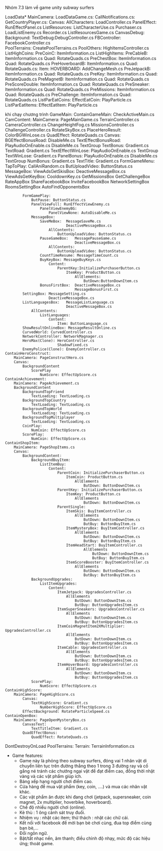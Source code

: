 Nhóm 7.3 làm về game unity subway surfers

LoadData*
    MainCamera: LoadDataGame.cs:
                CallNotifications.cs:
                GetCountryPlayer.cs:
    Canvas:
        AllCharacters: LoadController.cs
        PanelEffect: RunEffectPanel.cs
    ListResources:  ListCharacterUse.cs
                    Purchaser.cs
                    LoadListEnemy.cs
                    Recorder.cs
                    ListResourcesGame.cs
        CanvasDebug:
            Background:
                TextDebug:DebugController.cs
    FBController: FacebookController.cs            
    PoolTerrains: CreatePoolTerrains.cs
    PoolOthers: HighItemsController.cs
        ListHighCoins:
            PreCoinC: ItemInformation.cs
        ListHighItems:
            PreCableB: ItemInformation.cs
                Quad: RotateQuads.cs
            PreChestBox: ItemInformation.cs
                Quad: RotateQuads.cs
            PreHoverboardB: ItemInformation.cs
                Quad: RotateQuads.cs:
                Item:
                    HOVERBOARD: AddChangeMesh.cs
            PreJetpackB: ItemInformation.cs
                Quad: RotateQuads.cs
            PreKey: ItemInformation.cs
                Quad: RotateQuads.cs
            PreMagnetB: ItemInformation.cs
                Quad: RotateQuads.cs
            PreScoreDouble: ItemInformation.cs
                Quad: RotateQuads.cs
            PreSneaker: ItemInformation.cs
                Quad: RotateQuads.cs
            PreMissions: ItemInformation.cs
                Quad: RotateQuads.cs
            PreChallenge: ItemInformation.cs
                Quad: RotateQuads.cs
        ListParEatCoins:
            EffectEatCoin: PlayParticle.cs
        ListParEatItems:
            EffectEatItem: PlayParticle.cs



khi chạy chương trình 
GameMain:
    ContainGameMain: CheckActiveMain.cs
        CamContent: 
            MainCamera: PageMainGame.cs
                        TerrainController.cs
                        CameraController.cs
                        ChangeHeightFog.cs
                        MissionsController.cs
                        ChallengeController.cs
                        RotateSkyBox.cs
                PlaceHeroResult: ColorBGWinLose.cs
                    QuadEffect: RotateQuads.cs
        Canvas: 
            BGEffectBonusRoad: DisableMe.cs
            TextEffectBonusRoad: PlayAudioOnEnable.cs
                                 DisableMe.cs
                TextGroup
                    TextBonus: Gradient.cs
                    TextRoad: Gradient.cs
            TextEffectWinLose: PlayAudioOnEnable.cs
                TextGroup
                    TextWinLose: Gradient.cs
            PanelBonus: PlayAudioOnEnable.cs
                        DisableMe.cs
                TextGroup
                    NumBonus: Gradient.cs
                    TextTitle: Gradient.cs
            FormGameMenu:
                TapToPlay: CallAniRandom.cs
                ButUploadVideo: ButtonStatus.cs
                MessageBox: 
                    ViewAdsGetSkisBox: DeactiveMessageBox.cs
                    ViewAdsGetKeyBox: CooldownKey.cs
                    GetMissionsBox
                    GetChallengeBox
                    RateAppBox
                    ShareFacebookBox
                    InviteFacebookBox
                    NetworkSettingBox
                    RoomsSettingBox
                    AutoFindOpponentsBox


            FormGamePlay:
                ButPause: ButtonStatus.cs
                PanelViewFull: RunEffectViewEnemy.cs
                    PanelViewEnemyBG:
                        PanelViewNone: AutoDisableMe.cs
                MessageBox: 
                    SaveMeBox:  MessageSaveMe.cs
                                DeactiveMessageBox.cs
                        AllContents:
                            ButtonUploadVideo: ButtonStatus.cs
                    PauseGameBox:   MessagePauseGame.cs
                                    DeactiveMessageBox.cs
                        AllContents:
                            ButtonUploadVideo: ButtonStatus.cs
                    CountTimeResume: MessageTimeCount.cs
                    BuyKeyBox: MessageBuyKeys.cs
                        Content:
                            ParentKey:InitializePurchaserButton.cs
                                ItemKey: ProductButton.cs
                                    AllElements:
                                        ButDown:ButtonDownItem.cs
                    BonusFirstBox:  DeactiveMessageBox.cs
                                    MessageBonusFirst.cs
            SettingBox: MessageSetting.cs
                        DeactiveMessageBox.cs
            ListLanguagesBox:   MessageListLanguage.cs
                                DeactiveMessageBox.cs
                AllContents: 
                    ListLanguages:
                        Content:
                            Item: ButtonLanguage.cs
            ShowResultOnlineBox: MessageResultOnline.cs
            CurvedWorld: CurvedController.cs
            NetworkController: NetworkMagnager.cs
            HeroMax(Clone): HeroController.cs
                            ShadowFixed.cs
            EnemyPolice(Clone): EnemyController.cs
    ContainHeroConstruct:
        MainCamera: PageConstructHero.cs
        Canvas:
            BackgroundContent 
                ScorePlay
                    NumScore: EffectUpScore.cs
    ContainAchievement: 
        MainCamera: PageAchievement.cs
        BackgroundContent
            BackgroundTopFriend
                TextLoading: TextLoading.cs
            BackgroundTopCountry
                TextLoading: TextLoading.cs
            BackgroundTopWorld
                TextLoading: TextLoading.cs
            BackgroundTopMultiplayer
                TextLoading: TextLoading.cs
            CoinPlay:
                NumCoin: EffectUpScore.cs
            ScorePlay:
                NumCoin: EffectUpScore.cs
    ContainShopItem:
        MainCamera: PageShopItems.cs
        Canvas: 
            BackgroundContent:
                BackgroundBuyItem:
                    ListItemBuy:
                        Content:
                            ParentCoin: InitializePurchaserButton.cs
                                ItemCoin: ProductButton.cs
                                    AllElements
                                        ButDown: ButtonDownItem.cs
                            ParentKey: InitializePurchaserButton.cs
                                ItemKey: ProductButton.cs
                                    AllElements
                                        ButDown: ButtonDownItem.cs
                            ParentSingle: 
                                ItemSkis: BuyItemController.cs
                                    AllElements
                                        ButDown: ButtonDownItem.cs
                                        ButBuy: ButtonBuyItem.cs
                                ItemMysteryBox: BuyItemController.cs
                                    AllElements
                                        ButDown: ButtonDownItem.cs
                                        ButBuy: ButtonBuyItem.cs
                                ItemHeadStart: BuyItemController.cs
                                        AllElements
                                            ButDown: ButtonDownItem.cs
                                            ButBuy: ButtonBuyItem.cs
                                ItemScoreBooster: BuyItemController.cs
                                    AllElements
                                        ButDown: ButtonDownItem.cs
                                        ButBuy: ButtonBuyItem.cs
                BackgroundUpgrades: 
                    ListItemUpgrades:
                        Content:
                            ItemJetpack: UpgradesController.cs
                                AllElements
                                    ButDown: ButtonDownItem.cs
                                    ButBuy: ButtonUpgradesItem.cs
                            ItemSuperSneakers: UpgradesController.cs
                                AllElements
                                    ButDown: ButtonDownItem.cs
                                    ButBuy: ButtonUpgradesItem.cs
                            ItemCoinMagnetItem2XMultiplier: UpgradesController.cs 
                                AllElements
                                    ButDown: ButtonDownItem.cs
                                    ButBuy: ButtonUpgradesItem.cs
                            ItemCable: UpgradesController.cs
                                AllElements
                                    ButDown: ButtonDownItem.cs
                                    ButBuy: ButtonUpgradesItem.cs
                            ItemHoverBoard: UpgradesController.cs
                                AllElements
                                    ButDown: ButtonDownItem.cs
                                    ButBuy: ButtonUpgradesItem.cs
                ScorePlay:
                    NumScore: EffectUpScore.cs
    ContainHighScore:
        MainCamera: PageHighScore.cs
            Canvas:
                TextHighScore: Gradient.cs
                    NumberHighScore: EffectUpScore.cs
            EffectBackground: RotateParticleSpeed.cs
    ContainOpenBox:
        MainCamera: PageOpenMysteryBox.cs
            CanvasText: 
                TextTitleItem: Gradient.cs
            QuadEffectBonus:
                QuadEffect: RotateQuads.cs

DontDestroyOnLoad
    PoolTerrains:
        Terrain: TerrainInformation.cs




* Game features:
    -   Game này là phỏng theo subway surfers, đóng vai 1 nhân vật di chuyển liên tục trên đường thẳng theo 1 trong 3 đường ray và cố gắng né tránh các chướng ngại vật để đạt điểm cao, đồng thời nhặt vàng và các vật phẩm giúp ích.
    -   Bảng xếp hạng người chơi điểm cao.
    -   Cửa hàng để mua vật phẩm (key, coin, ....) và mua các nhân vật khác.
    -   Các vật phẩm ăn được khi  đang chơi (jetpack, supersneaker, coin magnet, 2x multiplier, hoverbike, hoverboard).
    -   Chế độ nhiều người chơi (online).
    -   Kẻ thù : 1 ông cảnh sát truy đuổi.
    -   Nhiệm vụ : nhặt các item; thử thách : nhặt các chữ cái.
    -   Kết nối với facebook để mời bạn bè chơi cùng, đua top điểm cùng bạn bè,...
    -   Đổi ngôn ngữ.
    -   Bật/tắt nhạc nền, âm thanh; điều chỉnh độ nhạy, mức độ các hiệu ứng; thoát game.


                
